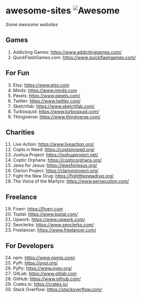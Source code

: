 # awesome-sites ![Awesome](https://cdn.rawgit.com/sindresorhus/awesome/d7305f38d29fed78fa85652e3a63e154dd8e8829/media/badge.svg)
*Some awesome websites*

## Games
1. Addicting Games: https://www.addictinggames.com/
2. QuickFlashGames.com: https://www.quickflashgames.com/

## For Fun
3. Etsy: https://www.etsy.com
4. Minds: https://www.minds.com
5. Pexels: https://www.pexels.com/
6. Twitter: https://www.twitter.com/
7. Sketchfab: https://www.sketchfab.com/
8. Turbosquid: https://www.turbosquid.com/
10. Thingiverse: https://www.thingiverse.com/

## Charities
11. Live Action: https://www.liveaction.org/
12. Copts in Need: https://coptsinneed.org/
13. Joshua Project: https://joshuaproject.net/
14. Coptic Orphans: https://copticorphans.org/
15. Jews for Jesus: https://jewsforjesus.org/
16. Clarion Project: https://clarionproject.org/
17. Fight the New Drug: https://fightthenewdrug.org/
18. The Voice of the Martyrs: https://www.persecution.com/

## Freelance
19. Fiverr: https://fiverr.com
20. Toptal: https://www.toptal.com/
21. Upwork: https://www.upwork.com/
22. Seoclerks: https://www.seoclerks.com/
23. Freelancer: https://www.freelancer.com/

## For Developers
24. npm: https://www.npmjs.com/
25. PyPi: https://pypi.org/  
26. PyPy: https://www.pypy.org/
27. GitLab: https://www.gitlab.com
28. GitHub: https://www.github.com/
29. Crates.io: https://crates.io/
30. Stack Overflow: https://stackoverflow.com/
